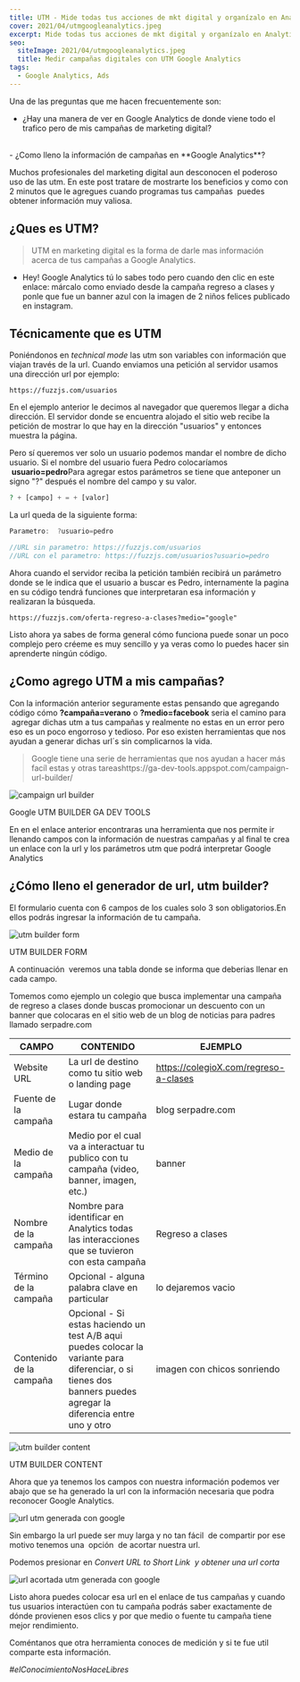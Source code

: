 ```yaml
---
title: UTM - Mide todas tus acciones de mkt digital y organízalo en Analytics 
cover: 2021/04/utmgoogleanalytics.jpeg
excerpt: Mide todas tus acciones de mkt digital y organízalo en Analytics | Muchos profesionales del marketing digital aun desconocen el poderoso uso de las utm. En este post te mostrarte los beneficios y como con 2 minutos ... 
seo:
  siteImage: 2021/04/utmgoogleanalytics.jpeg
  title: Medir campañas digitales con UTM Google Analytics
tags: 
  - Google Analytics, Ads
---
```


Una de las preguntas que me hacen frecuentemente son: 
<br>
- ¿Hay una manera de ver en Google Analytics de donde viene todo el trafico pero de mis campañas de marketing digital?
<br>
- ¿Como lleno la información de campañas en **Google Analytics**?


Muchos profesionales del marketing digital aun desconocen el poderoso uso de las utm. En este post tratare de mostrarte los beneficios y como con 2 minutos que le agregues cuando programas tus campañas  puedes obtener información muy valiosa.

## ¿Ques es UTM?

> UTM en marketing digital es la forma de darle mas información acerca de tus campañas a Google Analytics.

- Hey! Google Analytics tú lo sabes todo pero cuando den clic en este enlace: márcalo como enviado desde la campaña regreso a clases y ponle que fue un banner azul con la imagen de 2 niños felices publicado en instagram.

## Técnicamente que es UTM

Poniéndonos en *technical mode* las utm son variables con información que viajan través de la url. Cuando enviamos una petición al servidor usamos una dirección url por ejemplo:

`https://fuzzjs.com/usuarios`

En el ejemplo anterior le decimos al navegador que queremos llegar a dicha dirección. El servidor donde se encuentra alojado el sitio web recibe la petición de mostrar lo que hay en la dirección "usuarios" y entonces muestra la página.

Pero sí queremos ver solo un usuario podemos mandar el nombre de dicho usuario. Si el nombre del usuario fuera Pedro colocaríamos  **usuario=pedro**Para agregar estos parámetros se tiene que anteponer un signo "?" después el nombre del campo y su valor.

``` php
? + [campo] + = + [valor] 
```

La url queda de la siguiente forma:

``` js
Parametro:  ?usuario=pedro

```

``` js
//URL sin parametro: https://fuzzjs.com/usuarios
//URL con el parametro: https://fuzzjs.com/usuarios?usuario=pedro
```

Ahora cuando el servidor reciba la petición también recibirá un parámetro donde se le indica que el usuario a buscar es Pedro, internamente la pagina en su código tendrá funciones que interpretaran esa información y realizaran la búsqueda.

`https://fuzzjs.com/oferta-regreso-a-clases?medio="google"`

Listo ahora ya sabes de forma general cómo funciona puede sonar un poco complejo pero créeme es muy sencillo y ya veras como lo puedes hacer sin aprenderte ningún código.

## ¿Como agrego UTM a mis campañas?

Con la información anterior seguramente estas pensando que agregando código cómo **?campaña=verano** o **?medio=facebook** seria el camino para  agregar dichas utm a tus campañas y realmente no estas en un error pero eso es un poco engorroso y tedioso. Por eso existen herramientas que nos ayudan a generar dichas url´s sin complicarnos la vida.

> Google tiene una serie de herramientas que nos ayudan a hacer más facíl estas y otras tareashttps://ga-dev-tools.appspot.com/campaign-url-builder/

![campaign url builder](/assets/img/2021/04/camping-url-builder.jpg)

Google UTM BUILDER GA DEV TOOLS

En en el enlace anterior encontraras una herramienta que nos permite ir llenando campos con la información de nuestras campañas y al final te crea un enlace con la url y los parámetros utm que podrá interpretar Google Analytics

## ¿Cómo lleno el generador de url, utm builder?

El formulario cuenta con 6 campos de los cuales solo 3 son obligatorios.En ellos podrás ingresar la información de tu campaña.

![utm builder form](/assets/img/2021/04/camping-url-builder-form.jpg)

UTM BUILDER FORM

A continuación  veremos una tabla donde se informa que deberias llenar en cada campo.

Tomemos como ejemplo un colegio que busca implementar una campaña de regreso a clases donde buscas promocionar un descuento con un banner que colocaras en el sitio web de un blog de noticias para padres llamado serpadre.com


<div class="table-wrapper" markdown="block">

| CAMPO                    | CONTENIDO                                          | EJEMPLO |
| -----------              | -------------------------------------------------- | ------- |
| Website URL              | La url de destino como tu sitio web o landing page |  https://colegioX.com/regreso-a-clases
| Fuente de la campaña     | Lugar donde estara tu campaña | blog serpadre.com
| Medio de la campaña      | Medio por el cual va a interactuar tu publico con tu campaña (video, banner, imagen, etc.) | banner
| Nombre de la campaña     | Nombre para identificar en Analytics todas las interacciones que se tuvieron con esta campaña | Regreso a clases
| Término de la campaña    | Opcional - alguna palabra clave en particular        | lo dejaremos vacio
| Contenido de la campaña  | Opcional - Si estas haciendo un test A/B aqui puedes colocar la variante para diferenciar, o si tienes dos banners puedes agregar la diferencia entre uno y otro        | imagen con chicos sonriendo

</div>


![utm builder content](/assets/img/2021/04/camping-url-builder-form-full.jpg)

UTM BUILDER CONTENT

Ahora que ya tenemos los campos con nuestra información podemos ver abajo que se ha generado la url con la información necesaria que podra reconocer Google Analytics.

![url utm generada con google](/assets/img/2021/04/camping-url-builder-shortener.jpg)

Sin embargo la url puede ser muy larga y no tan fácil  de compartir por ese motivo tenemos una  opción  de acortar nuestra url.

Podemos presionar en *Convert URL to Short Link  y obtener una url corta*

![url acortada utm generada con google](/assets/img/2021/04/camping-url-builder-shortener-2.jpg)

Listo ahora puedes colocar esa url en el enlace de tus campañas y cuando tus usuarios interactúen con tu campaña podrás saber exactamente de dónde provienen esos clics y por que medio o fuente tu campaña tiene mejor rendimiento.

Coméntanos que otra herramienta conoces de medición y si te fue util comparte esta información.

*#elConocimientoNosHaceLibres*